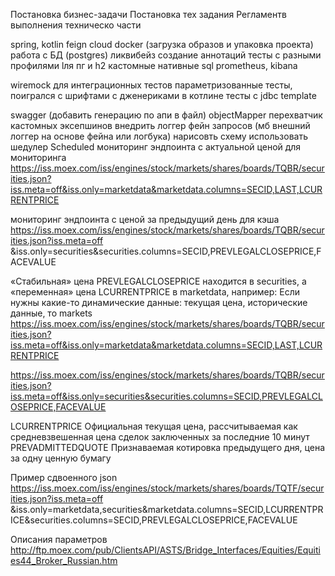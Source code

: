 Постановка бизнес-задачи
Постановка тех задания
Регламентв выполнения техническо части

spring, kotlin
feign cloud
docker (загрузка образов и упаковка проекта)
работа с БД (postgres)
ликвибейз
создание аннотаций
тесты с разными профилями lля пг и h2
кастомные нативные sql 
prometheus, kibana

wiremock для интеграционных тестов
параметризованные тесты, поигрался с шрифтами с дженериками в котлине
тесты с jdbc template


swagger (добавить генерацию по апи в файл)
objectMapper
перехватчик кастомных эксепшинов
внедрить логгер фейн запросов (мб внешний логгер на основе фейна или логбука)
нарисовть схему
использовать шедулер Scheduled
мониторинг эндпоинта с актуальной ценой для мониторинга https://iss.moex.com/iss/engines/stock/markets/shares/boards/TQBR/securities.json?iss.meta=off&iss.only=marketdata&marketdata.columns=SECID,LAST,LCURRENTPRICE

мониторинг эндпоинта с ценой за предыдущий день для кэша https://iss.moex.com/iss/engines/stock/markets/shares/boards/TQBR/securities.json?iss.meta=off &iss.only=securities&securities.columns=SECID,PREVLEGALCLOSEPRICE,FACEVALUE

«Cтабильная» цена PREVLEGALCLOSEPRICE находится в securities, а «переменная» цена LCURRENTPRICE в marketdata, например: Если нужны какие-то динамические данные: текущая цена, исторические данные, то markets https://iss.moex.com/iss/engines/stock/markets/shares/boards/TQBR/securities.json?iss.meta=off&iss.only=marketdata&marketdata.columns=SECID,LAST,LCURRENTPRICE

https://iss.moex.com/iss/engines/stock/markets/shares/boards/TQBR/securities.json?iss.meta=off&iss.only=securities&securities.columns=SECID,PREVLEGALCLOSEPRICE,FACEVALUE

LCURRENTPRICE Официальная текущая цена, рассчитываемая как средневзвешенная цена сделок заключенных за последние 10 минут PREVADMITTEDQUOTE Признаваемая котировка предыдущего дня, цена за одну ценную бумагу

Пример сдвоенного json https://iss.moex.com/iss/engines/stock/markets/shares/boards/TQTF/securities.json?iss.meta=off &iss.only=marketdata,securities&marketdata.columns=SECID,LCURRENTPRICE&securities.columns=SECID,PREVLEGALCLOSEPRICE,FACEVALUE

Описания параметров http://ftp.moex.com/pub/ClientsAPI/ASTS/Bridge_Interfaces/Equities/Equities44_Broker_Russian.htm